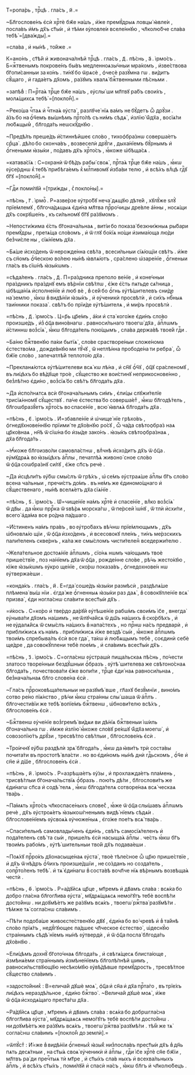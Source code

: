 Т=ропа́рь , трⷪ҇цѣ . гла́съ , и҃ .=

~Бл҃гослове́нъ є҆сѝ хрⷭ҇тѐ бж҃е на́шъ , и҆́же премꙋ́дрыѧ ловцы̀ ꙗ҆вле́и , посла́въ и҆́мъ дх҃ъ ст҃ы́и , и҆ тѣ́ми ᲂу҆ловле́и вселе́ннꙋю , чл҃колю́бче сла́ва тебѣ̀ =[два́жды].=

=сла́ва , и҆ ны́нѣ , то́йже .=

К=ано́нъ , ст҃ѣ́й и҆ живонача́лнѣй трⷪ҇цѣ . гла́съ , д҃ . пѣ́снь , а҃ . і҆рмо́съ . Б=жⷭ҇твенымъ покрове́нъ бы́въ медленноѧзы́чныи мра́комъ , и҆зве́ствова бг҃опи́санныи за ко́нъ . ти́нꙋ бо ѿрѧсѐ , ѻ҆чесѐ разꙋ́мна гѡ . ви́дитъ сꙋ́щаго , и҆ гада́етъ дх҃омъ , ра́зꙋмъ хвалѧ̀ бжⷭ҇твенными пѣ́сньми .

=запѣ́в̾ : П=рⷭ҇та́ѧ трⷪ҇це бж҃е на́шъ , ᲂу҆слы́ ши мл҃твꙋ ра́бъ свои́хъ , молѧ́щихсѧ тебѣ̀ =[покло́н̾].=

~Реко́ша чⷭ҇таѧ и҆ чⷭ҇тна́ѧ ᲂу҆ста̀ , разлꙋче́ нїѧ ва́мъ не бꙋ́детъ ѽ дрꙋ́зи . а҆́зъ бо на ѻ҆́ч҃емъ вы́шнѣмъ прⷭ҇то́лѣ съ ни́мъ сѣдѧ̀ , и҆злїю̀ ѿ́дх҃а , восїѧ́ти лю́бѧщым̾ , бл҃года́ть неѡскꙋ́днꙋю .

~Предѣ́лъ преше́дъ и҆́стиннѣйшеє сло́во , тихоѻ҆бра́знѡ соверша́етъ срⷣца̀ . дѣ́ло бо сконча́въ , возвеселѝ дрꙋ́ги , дыха́нїемъ бꙋ́рнымъ и҆ ѻ҆́гнеными ꙗ҆зы́ки , по́давъ дх҃ъ хрⷭ҇то́съ , ꙗ҆́коже ѡ҆бѣща́сѧ .

=катава́сїѧ : С=охранѝ ѿ бѣ́дъ рабы̀ своѧ̀ , прⷭ҇та́ѧ трⷪ҇це бж҃е на́шъ , ꙗ҆́кѡ ᲂу҆се́рднѡ к̾ тебѣ̀ прибѣга́емъ к̾ млⷭ҇тивомꙋ и҆зба́ви телю , и҆ всѣ́хъ влⷣцѣ гдⷭ҇ꙋ бг҃ꙋ =[покло́н̾].=

~Гдⷭ҇и поми́лꙋй =[три́жды , с̾ покло́ны].=

=пѣ́снь , г҃ . і҆рмоⷭ҇ . Р=азве́рзе ᲂу҆тро́бꙋ неча́ дѧщꙋю дѣте́й , хꙋлꙋ́же ѕлꙋ̀ прїе́млемꙋ , бл҃гоча́дѧщыѧ є҆ди́на мл҃тва прⷪ҇ро́чицы дре́вле а҆́нны , носѧ́щи дх҃ъ сокрꙋше́нъ , къ си́льномꙋ бг҃ꙋ ра́зꙋмомъ .

~Непости́жима є҆́сть бг҃онача́льнаѧ , виті́и бо показа̀ безкни́жныѧ ры́бари премꙋ́дры , претѧ́ща сло́вомъ , и҆ ѿ глꙋ бо́кїѧ но́щи и҆зима́юща лю́ди без̾чи́сле ны , сїѧ́нїемъ дх҃а .

~Бѧ́ше и҆схо́денъ ѿ нерожде́нна свѣ́та , всеси́льныи сїѧ́ющїи свѣ́тъ . и҆́же съ сн҃омъ ѻ҆́ч҃ескою во́лею ны́нѣ ꙗ҆влѧ́ютъ , сра́слено ѡ҆заре́нїе , ѻ҆́гненыи гла́съ въ сїѡ́нѣ ꙗ҆зы́кѡмъ .

=сѣда́ленъ . гла́съ , д҃ . П=ра́здника преполо ве́нїе , и҆ коне́чныи пра́здникъ пра́зднꙋ емъ вѣ́рнїи свѣ́тлѡ , є҆́же є҆́сть пѧтьде сѧ́тница , ѡ҆бѣща́нїѧ и҆сполне́нїе и҆ люб вѐ , в̾ се́й бо ѻ҆́гнь ᲂу҆тѣ́шителевъ сни́де на́ землю , ꙗ҆́кѡ в̾ видѣ́нїи ꙗ҆зы́къ , и҆ ᲂу҆ченикѝ просвѣтѝ , и҆ си́хъ нбⷭ҇ныѧ таи́нники показа̀ . свѣ́тъ бо прїи́де ᲂу҆тѣ́шителѧ , и҆ ми́ръ просвѣтѝ .

=пѣ́снь , д҃ . і҆рмо́съ . Ц=р҃ь цр҃е́мъ , а҆́ки и҆ ста̀ кого́же є҆ди́нъ сло́во произше́дъ , и҆з̾ ѻ҆ц҃а вино́внагѡ . равноси́льнаго твоегѡ̀ дх҃а , а҆пⷭ҇лѡмъ и҆́стиннѡ воз̾сїѧ̀ , ꙗ҆́кѡ бл҃года́тель пою́щымъ , сла́ва держа́вѣ твое́й гдⷭ҇и .

~Ба́ню бжⷭ҇твенꙋю па́ки бытїѧ̀ , сло́ве срастворе́ныи сложе́нома є҆стество́ма , дожде́внꙋю ми тꙋ́чꙋ , ѿ нетлѣ́нна прободе́на ти ребра̀ , ѽ бж҃їе сло́во , запечатлѣ́й теплото́ю дх҃а .

~Прекланѧ́ютсѧ ᲂу҆тѣ́шителеви всѧ̀ кѡ лѣ́на , и҆ сн҃ꙋ ѻ҆́ч҃ꙋ , ѻ҆ц҃ꙋ сра́сленомꙋ , въ ли́цѣхъ бо вѣ́дꙋще тро́е , сꙋ́щество же вои́стинꙋ неприкоснове́нно , без̾лѣ́тно є҆ди́но , воз̾сїѧ́ бо свѣ́тъ бл҃года́ть дх҃а .

~Да и҆спо́лнѧтсѧ всѝ бг҃онача́льнымъ си́мъ , є҆ли́цы слꙋжи́телїе трисїѧ́нномꙋ сꙋ́ществꙋ . па́че є҆стества́ бо соверша́ет̾ , ꙗ҆́кѡ бл҃годѣ́тель , бл҃гоѡбразꙋ́етъ хрⷭ҇то́съ во спасе́нїе , всю̀ ꙗ҆влѧ́ѧ бл҃года́ть дх҃а .

=пѣ́снь , є҃ . і҆рмо́съ . И҆=збавле́нїе и҆ ѡ҆чище́ нїе грѣхо́въ , ѻ҆гнедꙋхнове́ннꙋю прїими́ те дх҃о́внꙋю ро́сꙋ , ѽ ча́да свѣтоѻбра́з наѧ цр҃ко́внаѧ , нн҃ѣ ѿ сїѡ́на бо и҆зы́де зако́нъ . ꙗ҆зы́къ свѣтоѻбра́знаѧ , дх҃а бл҃года́ть .

~Ꙗ҆́коже бл҃гоизво́ли самовла́стнѡ , влⷣчнѣ и҆схо́дитъ дх҃ъ ѿ ѻ҆ц҃а . ᲂу҆мꙋдрѧ́ѧ во ꙗ҆зы́цѣхъ а҆пⷭ҇лы , печатлѣ́ѧ живоно́ сное сло́во ѿ ѻ҆ц҃а соѡбра́знꙋ си́лꙋ , є҆́же сп҃съ речѐ .

~Да и҆сцѣли́тъ ᲂу҆́бѡ смы́слъ ѿ грѣ́хъ , ѡ҆ се́мъ ᲂу҆страѧ́ше а҆пⷭ҇лы бг҃ъ сло́во всена ча́льныи , пречи́стъ до́мъ . въ не́мъ же є҆диномо́щнаго и҆ сꙋ́щественаго , ны́нѣ вселѧ́етъ дх҃а сїѧ́нїе .

=пѣ́снь , ѕ҃ . і҆рмо́съ . Ѡ҆=чище́нїе на́мъ хрⷭ҇тѐ и҆ спасе́нїе , влⷣко воз̾сїѧ̀ ѿ дв҃ы . да ꙗ҆́кѡ пррⷪ҇ка ѿ ѕвѣ́рѧ морска́гѡ , ѿ пе́рсей і҆ѡ́нꙋ , ѿ тлѝ и҆схи́ти , всего̀ а҆да́ма все ро́дна па́дшаго .

~И҆́стиненъ на́мъ пра́въ , во ᲂу҆тро́бахъ вѣ́чнѡ прїе́млющымъ , дх҃ъ ѡ҆бновлѧ́ю щїи , ѿ ѻ҆ц҃а и҆зхо́денъ , и҆ всесовокꙋ пле́нъ , ти́нъ ме́рзскихъ пали́теленъ скве́рнъ , ка́ла же смы́сломъ чисти́телен̾ вседержи́телю .

~Жела́тельное достоѧ́нїе а҆пⷭ҇лѡмъ , сїо́нѧ нѡмъ ча́ющымъ твоѐ прише́ствїе , поз на́нїемъ дх҃а ѿ ѻ҆ц҃а , рожде́нне сло́ве , рѣ́чь жесто́кꙋю , ю҆́же ꙗ҆зы́кѡмъ ᲂу҆кро ще́нїе , ско́рѡ показа́въ , ѻ҆гнедохнове́н нѡ ᲂу҆твержа́еши .

=конда́къ . гла́съ , и҃ . Е҆=гда̀ соше́дъ ꙗ҆зы́ки размѣсѝ , раздѣлѧ́ше плѣмена̀ вы́ш нїи . є҆гда́ же ѻ҆́гненныѧ ꙗ҆зы́ки раз даѧ̀ , в̾ совокꙋпле́нїе всѧ̀ призва̀ , є҆ди ногла́снѡ сла́вити всест҃ы́и дх҃ъ .

=и҆́косъ . С=ко́ро и҆ тве́рдо да́рꙋй ᲂу҆тѣше́нїе рабѡ́мъ свои́мъ і҆с҃е , внегда̀ ᲂу҆ныва́ти дх҃омъ на́шимъ , не ѿлꙋча́йсѧ ѿ дш҃ъ на́шихъ в̾ ско́рбѣхъ , и҆ не ᲂу҆далѧ́йсѧ ѿ смы́слъ на́шихъ в̾ напа́стехъ , но прⷭ҇нѡ на́съ предварѝ , и҆ прибли́жисѧ къ на́мъ . прибли́жисѧ и҆́же вездѣ̀ сы́и , ꙗ҆́коже а҆пⷭ҇лѡмъ твои́мъ спребыва́лъ є҆сѝ все гда̀ , та́кѡ и҆ лю́бѧщымъ тебѐ , соєдинѝ себѐ ще́дре , да совокꙋ́плени тебѐ пое́мъ , и҆ сла́вимъ всест҃ы́и дх҃ъ .

=пѣ́снь , з҃ . і҆рмо́съ . С=огла́снѡ ᲂу҆страшѝ пища́льскаѧ пѣ́снь , по́чести златосо творе́нныи бездꙋ́шныи ѻ҆́бразъ . ᲂу҆тѣ́ шителева же свѣтоно́снаѧ бл҃года́ть , почествова́ти є҆́же вопи́ти , трⷪ҇це є҆ди́ наѧ равноси́льнаѧ , без̾нача́льнаѧ бл҃го слове́на є҆сѝ .

~Гла́съ прⷪ҇роковѣща́тельныи не разꙋмѣ́ вше , гл҃ахꙋ безꙋ́мнїи , вино́мъ сотво ре́но пїѧ́нство , рѣ́чи ꙗ҆́кѡ стра́нны слы́ шаша ѿ а҆пⷭ҇лъ . бл҃гочести́вїи же тебѣ̀ вопїе́мъ бжⷭ҇твенѡ , ѡ҆бнови́телю всѣ́хъ , бл҃гослове́нъ є҆сѝ .

~Бжⷭ҇твенѡ ᲂу҆че́нїе воз̾гремѣ̀ ви́дѧи ви дѣ́нїѧ бжⷭ҇твеныи і҆ѡ́иль бг҃онача́льна гѡ . и҆́мже и҆злїю̀ ꙗ҆́коже сло́вꙋ ре́кшꙋ ѿ́дх҃а моегѡ̀ , и҆ совозопїю́тъ дрꙋ́зи , тресвѣ́тло свѣ́тлыи , бл҃гослове́нъ є҆сѝ .

~Тро́ичнꙋ ᲂу҆́бѡ раздѣлѝ зрѧ̀ бл҃года́ть , ꙗ҆́кѡ да ꙗ҆ви́тъ трѝ соста́вы почита́ти въ простотѣ̀ вла́сти . но во є҆ди́номъ ны́нѣ днѝ гдⷭ҇ьскомъ , ѻ҆́ч҃е и҆ сн҃е и҆ д́ш҃е , бл҃гослове́нъ є҆сѝ .

=пѣ́снь , и҃ . і҆рмо́съ . Р=азрѣша́етъ ᲂу҆́зы , и҆ прохлажда́етъ пла́мень , трисвѣ́тлыи бг҃онача́льствїѧ ѻ҆́бразъ . пою́тъ дѣ́ти , бл҃гослови́тъ же є҆ди́нагѡ сп҃са и҆ содѣ́ телѧ , ꙗ҆́кѡ бл҃года́телѧ сотворе́наѧ всѧ́ ческаѧ тва́рь .

~Па́мѧть хрⷭ҇то́съ чл҃коспасе́ныхъ слове́с̾ , ꙗ҆́же ѿ ѻ҆ц҃а слы́шавъ а҆пⷭ҇лѡмъ речѐ , дх҃ъ ᲂу҆строѧ́етъ ꙗ҆зыкоѡ́гненымъ видѣ́ нїемъ сѣдѧ́и . бл҃гослове́нїемъ ᲂу҆своѧ́ѧ ᲂу҆чюже́ныѧ , є҆го́же пое́тъ всѧ̀ тва́рь .

~Спаси́тельнѣ самовлады́ченъ є҆ди́нъ , свѣ́тъ самосїѧ́теленъ и҆ пода́теленъ свѣ́ та сы́и , прише́лъ є҆сѝ насыща́ѧ а҆пⷭ҇лы . че́сть ꙗ҆́кѡ бг҃ъ твои́мъ рабо́мъ , ᲂу҆тѣ́ шительныи тво́й дх҃ъ подава́еши .

~Поѧ́хꙋ прⷪ҇ро́къ дх҃онасыще́наѧ ᲂу҆ста̀ , твоѐ тѣле́сное ѽ цр҃ю прише́ствїе , и҆ дх҃ъ ѿ нѣ́дръ ѻ҆́ч҃ихъ произше́дшїи , не со́зданъ но созда́тель , сопрⷭ҇то́ленъ тебѣ̀ . и҆ тѧ̀ є҆ди́нагѡ в̾ соста́вѣ вочл҃че нїѧ вѣ́рнымъ возвѣща́ѧ честѝ .

=пѣ́снь , ѳ҃ . і҆рмо́съ . Р=а́дꙋйсѧ цр҃це , мт҃ремъ и҆ дв҃амъ сла́ва : всѧ́ка бо добро гла́сна бл҃гогл҃ива ᲂу҆ста̀ , мꙋдрѧ́щаѧсѧ немо́гꙋтъ тебѐ воспѣ́ти досто́йнѡ . ни доꙋмѣ́етъ же ра́зꙋмъ всѧ́къ , твоегѡ̀ ржⷭ҇тва̀ разꙋмѣ́ти . тѣ́мже тѧ̀ согла́снѡ сла́вимъ .

~Пѣ́ти подоба́ше живоєсте́ственꙋю дв҃ꙋ , є҆ди́на бо во́ чревѣ и҆ в̾ та́йнѣ сло́во прїѧ́тъ , недꙋ́гꙋющеє па́дшеє чл҃ческое є҆стество̀ , ѡ҆деснꙋ́ю стра́ннымъ сѣдѣ́ нїемъ ны́нѣ ᲂу҆твердѝ , и҆ ѿ ѻ҆ц҃а посла̀ бл҃года́ть дх҃о́внꙋю .

~Е҆ли́цѣмъ дохнꙋ̀ бг҃ото́чнаѧ бл҃года́ть , и҆ свѣтѧ́щесѧ блиста́юще , и҆змѣнѧ́еми стра́ннымъ и҆змѣне́нїемъ бл҃голѣ́пнѣй шимъ , равноси́льствꙋющꙋю несѣко́мꙋю ᲂу҆вѣ́дѣвше премꙋ́дрость , тресвѣ́тлое сꙋ́щество сла́вимъ .

=задосто́йник̾ : В=елича́й дꙋшѐ моѧ̀ , ѻ҆ц҃а и҆ сн҃а и҆ дх҃а прⷭ҇та́го , въ трїе́хъ ли́цѣхъ нераздѣ́льное , є҆ди́но бжⷭ҇тво̀ . ~Велича́й дꙋшѐ моѧ̀ , и҆́же ѿ ѻ҆ц҃а и҆сходѧ́щаго прест҃а́гѡ дх҃а .

~Ра́дꙋйсѧ цр҃це , мт҃ремъ и҆ дв҃амъ сла́ва : всѧ́ка бо добрѡгла́сна бл҃гогл҃ива ᲂу҆ста̀ , мꙋдрѧ́щаѧсѧ немо́гꙋтъ тебѐ воспѣ́ти досто́йнѡ . ни доꙋмѣ́етъ же ра́зꙋмъ всѧ́къ , твоегѡ̀ ржⷭ҇тва̀ разꙋмѣ́ти . тѣ́м̾ же тѧ̀ согла́снѡ сла́вимъ =[покло́н̾ до землѝ].=

=ѿпꙋ́ст̾ : И҆́=же в̾ видѣ́нїи ѻ҆́гненых̾ ꙗ҆зы́к̾ низ̾посла́въ прест҃ы́и дх҃ъ в̾ дн҃ь пѧть десѧ́тныи , на ст҃ы́ѧ своѧ̀ ᲂу҆ченикѝ и҆ а҆пⷭ҇лы , гдⷭ҇и і҆с҃е хрⷭ҇тѐ сн҃е бж҃їи , мл҃твъ ра́ ди пречⷭ҇тыѧ тѝ мт҃ре , и҆ ст҃ы́хъ сла́в ныхъ и҆ всехва́льныхъ а҆пⷭ҇лъ , и҆ всѣ́хъ ст҃ы́хъ , поми́лꙋй и҆ спасѝ на́съ , ꙗ҆́кѡ бл҃гъ и҆ чл҃колю́бецъ .


